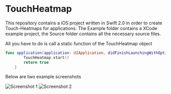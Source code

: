 # TouchHeatmap

This repository contains a iOS project written in Swift 2.0 in order to create Touch-Heatmaps for applications. The Example folder contains a XCode example project, the Source folder contains all the necessary source files. 

All you have to do is call a static function of the TouchHeatmap object

```swift
func application(application: UIApplication, didFinishLaunchingWithOptions launchOptions: [NSObject: AnyObject]?) -> Bool {
        TouchHeatmap.start()
        return true
    }
```

Below are two example screenshots

![Screenshot 1](https://raw.github.com/christopherhelf/TouchHeatmap/master/Images/screen1.png)
![Screenshot 2](https://raw.github.com/christopherhelf/TouchHeatmap/master/Images/screen2.png)




